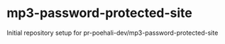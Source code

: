 # mp3-password-protected-site

Initial repository setup for pr-poehali-dev/mp3-password-protected-site